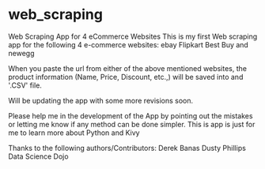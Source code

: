 # web_scraping
Web Scraping App for 4 eCommerce Websites
This is my first Web scraping app for the following 4 e-commerce websites:
  ebay
  Flipkart
  Best Buy and
  newegg

 When you paste the url from either of the above mentioned websites, the product information (Name, Price, Discount, etc.,) will be saved
 into and '.CSV' file.

 Will be updating the app with some more revisions soon.

Please help me in the development of the App by pointing out the mistakes or letting me know if any method can be done simpler.
This is app is just for me to learn more about Python and Kivy

Thanks to the following authors/Contributors:
  Derek Banas
  Dusty Phillips
  Data Science Dojo
